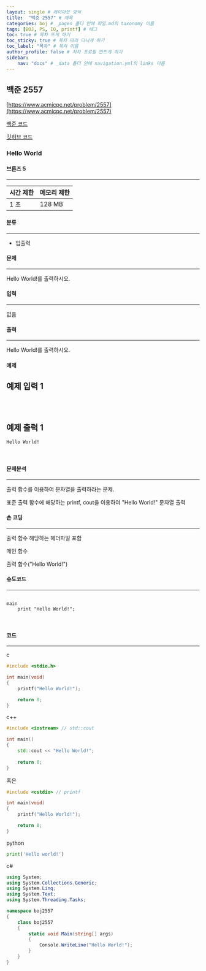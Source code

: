 ```yaml
---
layout: single # 레이아웃 양식
title:  "백준 2557" # 제목
categories: boj # _pages 폴더 안에 파일.md의 taxonomy 이름
tags: [BOJ, PS, IO, printf] # 태그
toc: true # 목차 뜨게 하기
toc_sticky: true # 목차 따라 다니게 하기
toc_label: "목차" # 목차 이름
author_profile: false # 저자 프로필 안뜨게 하기
sidebar:
    nav: "docs" # _data 폴더 안에 navigation.yml의 links 이름
---
```

## 백준 2557

[https://www.acmicpc.net/problem/2557](https://www.acmicpc.net/problem/2557)

[백준 코드](https://www.acmicpc.net/source/92731289)

[깃허브 코드](https://github.com/programbaam/boj/blob/main/boj2557/boj2557.cpp)

### Hello World
#### 브론즈 5
---

| 시간 제한 | 메모리 제한 |
| ----- | ------ |
| 1 초     | 128 MB     |

#### 분류
---
- 입출력
#### 문제
---
Hello World!를 출력하시오.
#### 입력
---
없음
#### 출력
---
Hello World!를 출력하시오.
#### 예제

예제 입력 1
---
```cmd
```
​

예제 출력 1
---
```cmd
Hello World!
```
​

#### 문제분석
---
출력 함수를 이용하여 문자열을 출력하라는 문제.

표준 출력 함수에 해당하는 printf, cout을 이용하여 "Hello World!" 문자열 출력
#### 손 코딩
---
출력 함수 해당하는 헤더파일 포함

 

메인 함수

출력 함수("Hello World!")
#### 슈도코드
---
```pseudocode

main
	print "Hello World!";

```
​

#### 코드
---

c
```c
#include <stdio.h>

int main(void)
{
	printf("Hello World!");

	return 0;
}
```

c++
```c++
#include <iostream> // std::cout

int main()
{
	std::cout << "Hello World!";
	
	return 0;
}
```
혹은
```c++
#include <cstdio> // printf

int main(void)
{
	printf("Hello World!");

	return 0;
}
```


python
```python
print('Hello world!')
```

c#
```c#
using System;
using System.Collections.Generic;
using System.Linq;
using System.Text;
using System.Threading.Tasks;

namespace boj2557
{
    class boj2557
    {
        static void Main(string[] args)
        {
            Console.WriteLine("Hello World!");
        }
    }
}

```

